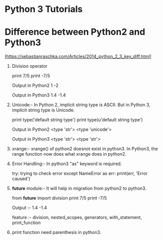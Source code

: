 # Python 3 Tutorials

# Difference between Python2 and Python3
[https://sebastianraschka.com/Articles/2014_python_2_3_key_diff.html]

1. Division operator

	print 7/5
	print -7/5

	Output in Python2 
	1
	-2

	Output in Python3
	1.4
	-1.4

2. Unicode:- In Python 2, implicit string type is ASCII. But in Python 3,
   implicit string type is Unicode.

	print type('default string type')
	print type(u'default string type')
	
	Output in Python2
	<type 'str'>
	<type 'unicode'>

	Output in Python3
	<type 'str'>
	<type 'str'>

3. xrange:- xrange() of python2 doesnot exist in python3. In Python3, the range
   function now does what xrange does in python2.

4. Error Handling:- In python3 "as" keyword is required.

	try:
	    trying to check error
	except NameError as err: 
	    print(err, 'Error caused')

5. __future__ module:- It will help in migration from python2 to python3.

	from __future__ import division
	print 7/5
	print -7/5

	Output :-
	1.4
	-1.4

	feature :- division, nested_scopes, generators, with_statement, 
		print_function

6. print function need parenthesis in python3.
